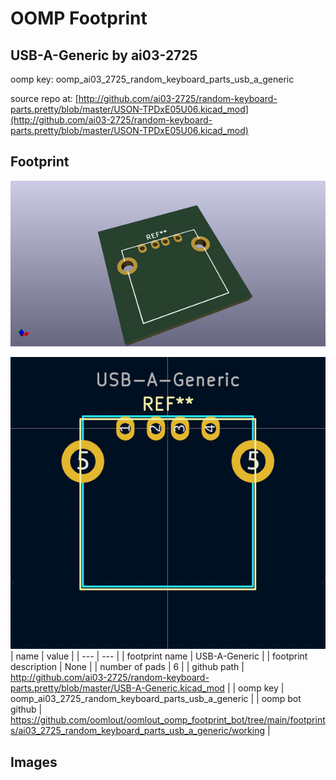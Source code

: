 # OOMP Footprint  
## USB-A-Generic  by ai03-2725  
  
oomp key: oomp_ai03_2725_random_keyboard_parts_usb_a_generic  
  
source repo at: [http://github.com/ai03-2725/random-keyboard-parts.pretty/blob/master/USON-TPDxE05U06.kicad_mod](http://github.com/ai03-2725/random-keyboard-parts.pretty/blob/master/USON-TPDxE05U06.kicad_mod)  
## Footprint  
  
[![working_kicad_pcb_3d.png](working_kicad_pcb_3d_600.png)](working_kicad_pcb_3d.png)  
  
[![working.png](working_600.png)](working.png)  
| name | value | 
| --- | --- | 
| footprint name | USB-A-Generic | 
| footprint description | None | 
| number of pads | 6 | 
| github path | http://github.com/ai03-2725/random-keyboard-parts.pretty/blob/master/USB-A-Generic.kicad_mod | 
| oomp key | oomp_ai03_2725_random_keyboard_parts_usb_a_generic | 
| oomp bot github | https://github.com/oomlout/oomlout_oomp_footprint_bot/tree/main/footprints/ai03_2725_random_keyboard_parts_usb_a_generic/working | 
## Images  
